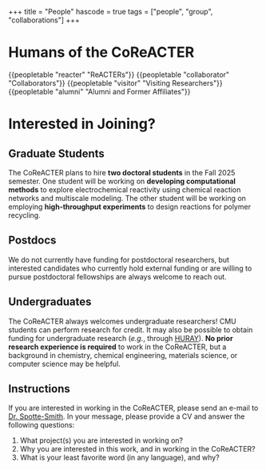 +++
title = "People"
hascode = true
tags = ["people", "group", "collaborations"]
+++

# Humans of the CoReACTER

{{peopletable "reacter" "ReACTERs"}}
{{peopletable "collaborator" "Collaborators"}}
{{peopletable "visitor" "Visiting Researchers"}}
{{peopletable "alumni" "Alumni and Former Affiliates"}}

# Interested in Joining?

## Graduate Students

The CoReACTER plans to hire **two doctoral students** in the Fall 2025 semester. One student will be working on **developing computational methods** to explore electrochemical reactivity using chemical reaction networks and multiscale modeling. The other student will be working on employing **high-throughput experiments** to design reactions for polymer recycling.

## Postdocs

We do not currently have funding for postdoctoral researchers, but interested candidates who currently hold external funding or are willing to pursue postdoctoral fellowships are always welcome to reach out.

## Undergraduates

The CoReACTER always welcomes undergraduate researchers! CMU students can perform research for credit. It may also be possible to obtain funding for undergraduate research (*e.g.*, through [HURAY](https://www.cmu.edu/uro/academic-research/huray/index.html)). **No prior research experience is required** to work in the CoReACTER, but a background in chemistry, chemical engineering, materials science, or computer science may be helpful.

## Instructions

If you are interested in working in the CoReACTER, please send an e-mail to [Dr. Spotte-Smith](mailto:ewcspottesmith@cmu.edu). In your message, please provide a CV and answer the following questions:
1. What project(s) you are interested in working on?
2. Why you are interested in this work, and in working in the CoReACTER?
3. What is your least favorite word (in any language), and why?